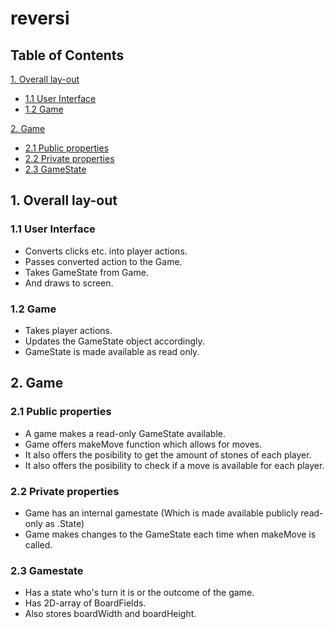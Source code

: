 # reversi

## Table of Contents
[1. Overall lay-out](#overall-lay-out)
- [1.1 User Interface](#11-user-interface)
- [1.2 Game](#12-game)

[2. Game](#game)
- [2.1 Public properties](#21-public-properties)
- [2.2 Private properties](#22-private-properties)
- [2.3 GameState](#23-gamestate)


## 1. Overall lay-out

### 1.1 User Interface
- Converts clicks etc. into player actions.
- Passes converted action to the Game.
- Takes GameState from Game.
- And draws to screen.

### 1.2 Game
- Takes player actions.
- Updates the GameState object accordingly.
- GameState is made available as read only.


## 2. Game

### 2.1 Public properties
- A game makes a read-only GameState available.
- Game offers makeMove function which allows for moves. 
- It also offers the posibility to get the amount of stones of each player.
- It also offers the posibility to check if a move is available for each player.

### 2.2 Private properties
- Game has an internal gamestate (Which is made available publicly read-only as .State)
- Game makes changes to the GameState each time when makeMove is called.

### 2.3 Gamestate
- Has a state who's turn it is or the outcome of the game.
- Has 2D-array of BoardFields.
- Also stores boardWidth and boardHeight.
